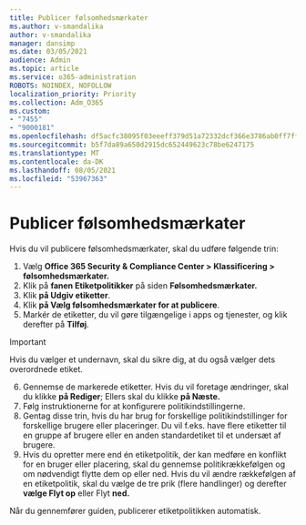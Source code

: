 ```yaml
---
title: Publicer følsomhedsmærkater
ms.author: v-smandalika
author: v-smandalika
manager: dansimp
ms.date: 03/05/2021
audience: Admin
ms.topic: article
ms.service: o365-administration
ROBOTS: NOINDEX, NOFOLLOW
localization_priority: Priority
ms.collection: Adm_O365
ms.custom:
- "7455"
- "9000181"
ms.openlocfilehash: df5acfc38095f03eeeff379d51a72332dcf366e3786ab0ff7ffcd655cbafd1cf
ms.sourcegitcommit: b5f7da89a650d2915dc652449623c78be6247175
ms.translationtype: MT
ms.contentlocale: da-DK
ms.lasthandoff: 08/05/2021
ms.locfileid: "53967363"
---
```

# <a name="publish-sensitivity-labels"></a>Publicer følsomhedsmærkater

Hvis du vil publicere følsomhedsmærkater, skal du udføre følgende trin:

1. Vælg **Office 365 Security & Compliance Center > Klassificering > følsomhedsmærkater.**
2. Klik på **fanen Etiketpolitikker** på siden **Følsomhedsmærkater.**
3. Klik **på Udgiv etiketter**.
4. Klik **på Vælg følsomhedsmærkater for at publicere**. 
5. Markér de etiketter, du vil gøre tilgængelige i apps og tjenester, og klik derefter på **Tilføj**.
> [!IMPORTANT]
> Hvis du vælger et undernavn, skal du sikre dig, at du også vælger dets overordnede etiket.
6. Gennemse de markerede etiketter. Hvis du vil foretage ændringer, skal du klikke **på Rediger**; Ellers skal du klikke **på Næste.**
7. Følg instruktionerne for at konfigurere politikindstillingerne.
8. Gentag disse trin, hvis du har brug for forskellige politikindstillinger for forskellige brugere eller placeringer. Du vil f.eks. have flere etiketter til en gruppe af brugere eller en anden standardetiket til et undersæt af brugere.
9. Hvis du opretter mere end én etiketpolitik, der kan medføre en konflikt for en bruger eller placering, skal du gennemse politikrækkefølgen og om nødvendigt flytte dem op eller ned. Hvis du vil ændre rækkefølgen af en etiketpolitik, skal du vælge de tre prik (flere handlinger) og derefter **vælge Flyt op** eller Flyt **ned.**

Når du gennemfører guiden, publicerer etiketpolitikken automatisk.

